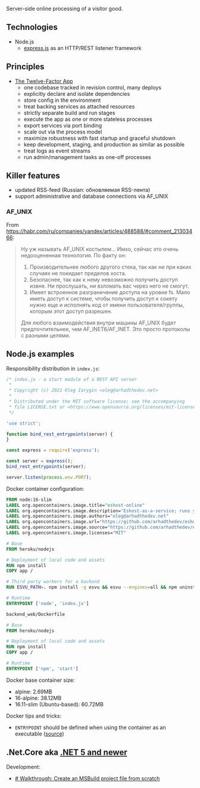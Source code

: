 
Server-side online processing of a visitor good.
## Technologies

- Node.js
	- [express.js](https://expressjs.com/) as an HTTP/REST listener framework

## Principles

- [The Twelve-Factor App](https://12factor.net/)
	- one codebase tracked in revision control, many deploys
	- explicitly declare and isolate dependencies
	- store config in the environment
	- treat backing services as attached resources
	- strictly separate build and run stages
	- execute the app as one or more stateless processes
	- export services via port binding
	- scale out via the process model
	- maximize robustness with fast startup and graceful shutdown
	- keep development, staging, and production as similar as possible
	- treat logs as event streams
	- run admin/management tasks as one-off processes

## Killer features

- updated RSS-feed (Russian: обновляемая RSS-лента)
- support administrative and database connections via AF_UNIX

### AF_UNIX

From https://habr.com/ru/companies/yandex/articles/488588/#comment_21303466:

> Ну уж называть AF_UNIX костылем… Имхо, сейчас это очень недооцененная технология. По факту он: 
> 
> 1. Производительнее любого другого стека, так как ни при каких случаях не покидает пределов хоста.  
> 2. Безопаснее, так как к нему невозможно получить доступ извне. Ни прослушать, ни взломать вас через него не смогут.  
> 3. Имеет встроенное разграничение доступа на уровне fs. Мало иметь доступ к системе, чтобы получить доступ к сокету нужно еще и исполнять код от имени пользователя/группы, которым этот доступ разрешен.  
>
> Для любого взаимодействия внутри машины AF_UNIX будет предпочтительнее, чем AF_INET6/AF_INET. Это просто протоколы с разными целями.

## Node.js examples

Responsibility distribution in `index.js`:

```javascript
/* index.js - a start module of a REST API server
 *
 * Copyright (c) 2021 Oleg Iarygin <oleg@arhadthedev.net>
 *
 * Distributed under the MIT software license; see the accompanying
 * file LICENSE.txt or <https://www.opensource.org/licenses/mit-license.php>.
 */

'use strict';

function bind_rest_entrypoints(server) {
}

const express = require('express');

const server = express();
bind_rest_entrypoints(server);

server.listen(process.env.PORT);
```

Docker container configuration:

```Dockerfile
FROM node:16-slim
LABEL org.opencontainers.image.title="eshost-online"
LABEL org.opencontainers.image.description="Eshost-as-a-service; runs your code on various ES/JS engines and compares outputs"
LABEL org.opencontainers.image.authors="oleg@arhadthedev.net"
LABEL org.opencontainers.image.url="https://github.com/arhadthedev/eshost-online#readme"
LABEL org.opencontainers.image.source="https://github.com/arhadthedev/eshost-online"
LABEL org.opencontainers.image.licenses="MIT"
```

```Dockerfile
# Base
FROM heroku/nodejs

# Deployment of local code and assets
RUN npm install
COPY app /

# Third party workers for a backend
RUN ESVU_PATH=. npm install -g esvu && esvu --engines=all && npm uninstall -g esvu

# Runtime
ENTRYPOINT ['node', 'index.js']

backend_web/Dockerfile

# Base
FROM heroku/nodejs

# Deployment of local code and assets
RUN npm install
COPY app /

# Runtime
ENTRYPOINT ['npm', 'start']
```

Docker base container size:

- alpine: 2.69MB
- 16-alpine: 38.12MB
- 16.11-slim (Ubuntu-based): 60.72MB

Docker tips and tricks:
- `ENTRYPOINT` should be defined when using the container as an executable ([source](https://docs.docker.com/engine/reference/builder/#understand-how-cmd-and-entrypoint-interact))


## .Net.Core aka [.NET 5 and newer](https://en.wikipedia.org/wiki/.NET)

Development:
- [# Walkthrough: Create an MSBuild project file from scratch](https://learn.microsoft.com/en-us/visualstudio/msbuild/walkthrough-creating-an-msbuild-project-file-from-scratch)
